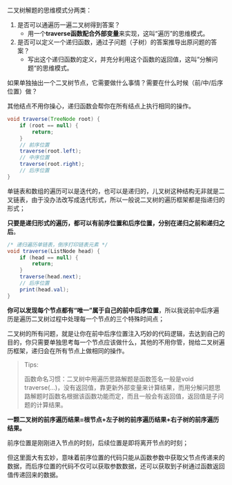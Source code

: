 二叉树解题的思维模式分两类：

1. 是否可以通遍历一遍二叉树得到答案？
   - 用一个**traverse函数配合外部变量**来实现，这叫“遍历”的思维模式。
2. 是否可以定义一个递归函数，通过子问题（子树）的答案推导出原问题的答案？
   - 写出这个递归函数的定义，并充分利用这个函数的返回值，这叫”分解问题“的思维模式。



如果单独抽出一个二叉树节点，它需要做什么事情？需要在什么时候（前/中/后序位置）做？

其他结点不用你操心，递归函数会帮你在所有结点上执行相同的操作。

```java
void traverse(TreeNode root) {
    if (root == null) {
        return;
    }
    // 前序位置
    traverse(root.left);
    // 中序位置
    traverse(root.right);
    // 后序位置
}
```



单链表和数组的遍历可以是迭代的，也可以是递归的，儿叉树这种结构无非就是二叉链表，由于没办法改写成迭代形式，所以一般说二叉树的遍历框架都是指递归的形式；

**只要是递归形式的遍历，都可以有前序位置和后序位置，分别在递归之前和递归之后**。

```java
/* 递归遍历单链表，倒序打印链表元素 */
void traverse(ListNode head) {
    if (head == null) {
        return;
    }
    traverse(head.next);
    // 后序位置
    print(head.val);
}
```

**你可以发现每个节点都有“唯一”属于自己的前中后序位置**，所以我说前中后序遍历是遍历二叉树过程中处理每一个节点的三个特殊时间点；

二叉树的所有问题，就是让你在前中后序位置注入巧妙的代码逻辑，去达到自己的目的，你只需要单独思考每一个节点应该做什么，其他的不用你管，抛给二叉树遍历框架，递归会在所有节点上做相同的操作。

> Tips:
>
> 函数命名习惯：二叉树中用遍历思路解题是函数签名一般是void traverse(...)，没有返回值，靠更新外部变量来计算结果，而用分解问题思路解题时函数名根据该函数功能而定，而且一般会有返回值，返回值是子问题的计算结果。



**一颗二叉树的前序遍历结果=根节点+左子树的前序遍历结果+右子树的前序遍历结果。**



前序位置是刚刚进入节点的时刻，后续位置是即将离开节点的时刻；

但这里面大有玄妙，意味着前序位置的代码只能从函数参数中获取父节点传递来的数据，而后序位置的代码不仅可以获取参数数据，还可以获取到子树通过函数返回值传递回来的数据。
